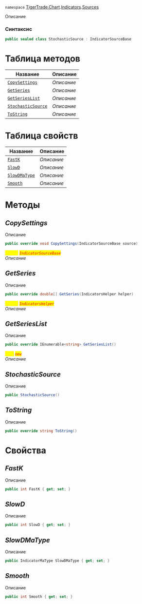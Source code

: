 
`namespace` [TigerTrade.Chart](../../../TigerTrade.Chart.md).[Indicators](../../../TigerTrade.Chart/Indicators.md).[Sources](../../../TigerTrade.Chart/Indicators/Sources.md)


Описание

### Синтаксис
```csharp
public sealed class StochasticSource : IndicatorSourceBase
```


# Таблица методов
| Название | Описание |
| --- | --- |
| [`CopySettings`](./StochasticSource.cs/Методы/CopySettings.md) | *Описание* |
| [`GetSeries`](./StochasticSource.cs/Методы/GetSeries.md) | *Описание* |
| [`GetSeriesList`](./StochasticSource.cs/Методы/GetSeriesList.md) | *Описание* |
| [`StochasticSource`](./StochasticSource.cs/Методы/StochasticSource.md) | *Описание* |
| [`ToString`](./StochasticSource.cs/Методы/ToString.md) | *Описание* |

# Таблица свойств
| Название | Описание |
| --- | --- |
| [`FastK`](./StochasticSource.cs/Свойства/FastK.md) | *Описание* |
| [`SlowD`](./StochasticSource.cs/Свойства/SlowD.md) | *Описание* |
| [`SlowDMaType`](./StochasticSource.cs/Свойства/SlowDMaType.md) | *Описание* |
| [`Smooth`](./StochasticSource.cs/Свойства/Smooth.md) | *Описание* |





# Методы

## *CopySettings*
Описание

```csharp
public override void CopySettings(IndicatorSourceBase source)
```

<mark style="color:yellow;">`source`</mark> <mark style="color:red;">*`IndicatorSourceBase`*</mark>  
 *Описание*  



## *GetSeries*
Описание

```csharp
public override double[] GetSeries(IndicatorsHelper helper)
```
<mark style="color:yellow;">`helper`</mark> <mark style="color:red;">*`IndicatorsHelper`*</mark>  
 *Описание*  



## *GetSeriesList*
Описание

```csharp
public override IEnumerable<string> GetSeriesList()
```
<mark style="color:yellow;">`List`</mark> <mark style="color:red;">*`new`*</mark>  
 *Описание*  



## *StochasticSource*
Описание

```csharp
public StochasticSource()
```


## *ToString*
Описание

```csharp
public override string ToString()
```

# Свойства

## *FastK*
Описание

```csharp
public int FastK { get; set; }
```

## *SlowD*
Описание

```csharp
public int SlowD { get; set; }
```

## *SlowDMaType*
Описание

```csharp
public IndicatorMaType SlowDMaType { get; set; }
```

## *Smooth*
Описание

```csharp
public int Smooth { get; set; }
```

